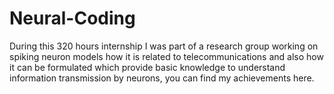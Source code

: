 # Neural-Coding
During this 320 hours internship I was part of a research group working on spiking neuron models how it is related to telecommunications and also how it can be formulated which provide basic knowledge to understand information transmission by neurons, you can find my achievements here.
